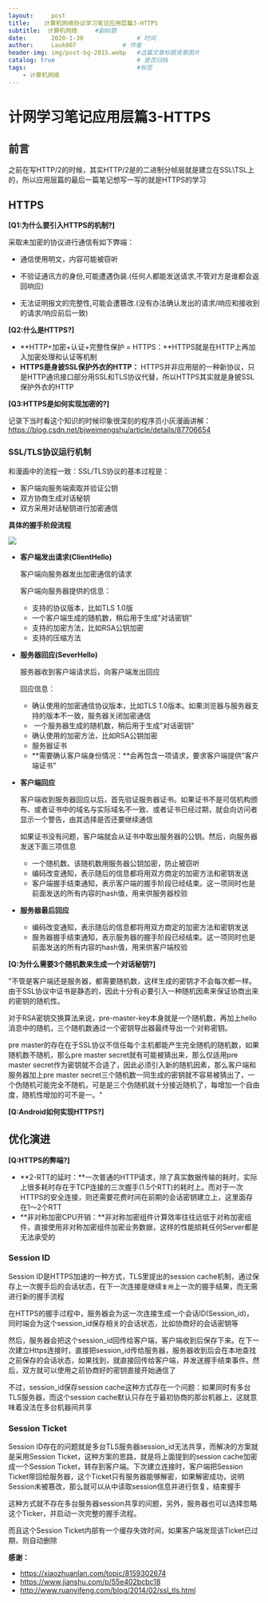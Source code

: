 ```yaml
---
layout:     post   				    
title:    计算机网络协议学习笔记应用层篇3-HTTPS  				 
subtitle:  计算机网络     #副标题
date:       2020-1-30			   	# 时间
author:     Lauk007				# 作者
header-img: img/post-bg-2015.webp 	#这篇文章标题背景图片
catalog: true 						# 是否归档
tags:								#标签
    - 计算机网络
---
```



# 计网学习笔记应用层篇3-HTTPS

## 前言

之前在写HTTP/2的时候，其实HTTP/2是的二进制分帧层就是建立在SSL\TSL上的，所以应用层篇的最后一篇笔记想写一写的就是HTTPS的学习

## HTTPS

**[Q1:为什么要引入HTTPS的机制?]**

采取未加密的协议进行通信有如下弊端：

* 通信使用明文，内容可能被窃听

* 不验证通讯方的身份,可能遭遇伪装.(任何人都能发送请求,不管对方是谁都会返回响应)

* 无法证明报文的完整性,可能会遭篡改.(没有办法确认发出的请求/响应和接收到的请求/响应前后一致)

**[Q2:什么是HTTPS?]**

* **HTTP+加密+认证+完整性保护 = HTTPS：**HTTPS就是在HTTP上再加入加密处理和认证等机制 
* **HTTPS是身披SSL保护外衣的HTTP：** HTTPS并非应用层的一种新协议，只是HTTP通讯接口部分用SSL和TLS协议代替，所以HTTPS其实就是身披SSL保护外衣的HTTP

**[Q3:HTTPS是如何实现加密的?]**

记录下当时看这个知识的时候印象很深刻的程序员小灰漫画讲解：https://blog.csdn.net/bjweimengshu/article/details/87706654

### SSL/TLS协议运行机制

和漫画中的流程一致：SSL/TLS协议的基本过程是：

* 客户端向服务端索取并验证公钥
* 双方协商生成对话秘钥
* 双方采用对话秘钥进行加密通信

**具体的握手阶段流程**

![](http://www.ruanyifeng.com/blogimg/asset/201402/bg2014020502.png)

* **客户端发出请求(ClientHello)**

  客户端向服务器发出加密通信的请求

  客户端向服务器提供的信息：

  * 支持的协议版本，比如TLS 1.0版 
  * 一个客户端生成的随机数，稍后用于生成"对话密钥" 
  * 支持的加密方法，比如RSA公钥加密 
  * 支持的压缩方法

* **服务器回应(SeverHello)** 

  服务器收到客户端请求后，向客户端发出回应

  回应信息：

  * 确认使用的加密通信协议版本，比如TLS 1.0版本。如果浏览器与服务器支持的版本不一致，服务器关闭加密通信 
  *  一个服务器生成的随机数，稍后用于生成"对话密钥" 
  * 确认使用的加密方法，比如RSA公钥加密 
  * 服务器证书
  * **需要确认客户端身份情况：**会再包含一项请求，要求客户端提供"客户端证书" 

* **客户端回应**

  客户端收到服务器回应以后，首先验证服务器证书。如果证书不是可信机构颁布、或者证书中的域名与实际域名不一致、或者证书已经过期，就会向访问者显示一个警告，由其选择是否还要继续通信 

  如果证书没有问题，客户端就会从证书中取出服务器的公钥。然后，向服务器发送下面三项信息 

  * 一个随机数。该随机数用服务器公钥加密，防止被窃听 
  * 编码改变通知，表示随后的信息都将用双方商定的加密方法和密钥发送 
  * 客户端握手结束通知，表示客户端的握手阶段已经结束。这一项同时也是前面发送的所有内容的hash值，用来供服务器校验 

* **服务器最后回应**

  * 编码改变通知，表示随后的信息都将用双方商定的加密方法和密钥发送 
  * 服务器握手结束通知，表示服务器的握手阶段已经结束。这一项同时也是前面发送的所有内容的hash值，用来供客户端校验 

**[Q:为什么需要3个随机数来生成一个对话秘钥?]**

"不管是客户端还是服务器，都需要随机数，这样生成的密钥才不会每次都一样。由于SSL协议中证书是静态的，因此十分有必要引入一种随机因素来保证协商出来的密钥的随机性。

对于RSA密钥交换算法来说，pre-master-key本身就是一个随机数，再加上hello消息中的随机，三个随机数通过一个密钥导出器最终导出一个对称密钥。

pre master的存在在于SSL协议不信任每个主机都能产生完全随机的随机数，如果随机数不随机，那么pre master secret就有可能被猜出来，那么仅适用pre master secret作为密钥就不合适了，因此必须引入新的随机因素，那么客户端和服务器加上pre master secret三个随机数一同生成的密钥就不容易被猜出了，一个伪随机可能完全不随机，可是是三个伪随机就十分接近随机了，每增加一个自由度，随机性增加的可不是一。"

**[Q:Android如何实现HTTPS?]**



## 优化演进

**[Q:HTTPS的弊端?]**

* **2-RTT的延时：**一次普通的HTTP请求，除了真实数据传输的耗时，实际上很多耗时存在于TCP连接的三次握手(1.5个RTT)的耗时上。而对于一次HTTPS的安全连接，则还需要花费时间在前期的会话密钥建立上，这里面存在1～2个RTT 
* **非对称加密CPU开销：**非对称加密组件计算效率往往远低于对称加密组件，直接使用非对称加密组件加密业务数据，这样的性能损耗任何Server都是无法承受的 

### Session ID

Session ID是HTTPS加速的一种方式，TLS里提出的session cache机制，通过保存上一次握手后的会话状态，在下一次连接是继续`复用`上一次的握手结果，而无需进行新的握手流程 

在HTTPS的握手过程中，服务器会为这一次连接生成一个会话ID(Session_id)，同时端会为这个session_id保存相关的会话状态，比如协商好的会话密钥等 

然后，服务器会把这个session_id回传给客户端，客户端收到后保存下来。在下一次建立Https连接时，直接把session_id传给服务器，服务器收到后会在本地查找之前保存的会话状态，如果找到，就直接回传给客户端，并发送握手结束事件。然后，双方就可以使用之前协商好的密钥直接开始通信了 

不过，session_id保存session cache这种方式存在一个问题：如果同时有多台TLS服务器，而这个session cache默认只存在于最初协商的那台机器上，这就意味着没法在多台机器间共享 

### Session Ticket

Session ID存在的问题就是多台TLS服务器session_id无法共享，而解决的方案就是采用Session Ticket，这种方案的思路，就是将上面提到的session cache加密成一个Session Ticket，转存到客户端。下次建立连接时，客户端把Session Ticket带回给服务器，这个Ticket只有服务器能够解密，如果解密成功，说明Session未被篡改，那么就可以从中读取session信息并进行恢复，结束握手 

这种方式就不存在多台服务器session共享的问题，另外，服务器也可以选择忽略这个Ticker，并启动一次完整的握手流程。

而且这个Session Ticket内部有一个缓存失效时间，如果客户端发现该Ticket已过期，则自动删除












**感谢：**

* <https://xiaozhuanlan.com/topic/8159302674> 
* <https://www.jianshu.com/p/55e402bcbc18> 
* <http://www.ruanyifeng.com/blog/2014/02/ssl_tls.html> 
